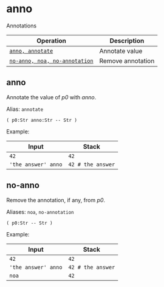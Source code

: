 <!-- Document generated by "gen-doc"; DO NOT EDIT -->
# anno

Annotations

| Operation                                | Description
|------------------------------------------|---------------
| [`anno, annotate`](#anno)                | Annotate value
| [`no-anno, noa, no-annotation`](#no-anno) | Remove annotation


## anno

Annotate the value of *p0* with *anno*.

Alias: `annotate`

	( p0:Str anno:Str -- Str )

Example:

<!-- test: anno -->

| Input               | Stack
|---------------------|---------------
| `42               ` | `42` 
| `'the answer' anno` | `42 # the answer` 

## no-anno

Remove the annotation, if any, from *p0*.

Aliases: `noa`, `no-annotation`

	( p0:Str -- Str )

Example:

<!-- test: no-anno -->

| Input               | Stack
|---------------------|---------------
| `42               ` | `42` 
| `'the answer' anno` | `42 # the answer` 
| `noa              ` | `42` 

